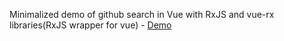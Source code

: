Minimalized demo of github search in Vue with RxJS and vue-rx libraries(RxJS wrapper for vue) - [Demo](https://codesandbox.io/s/vue-rx-github-search-playaround-tpk62)